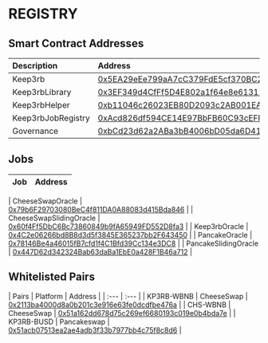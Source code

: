 # REGISTRY

## Smart Contract Addresses

| Description | Address |
| :--- | :--- |
| Keep3rb | [0x5EA29eEe799aA7cC379FdE5cf370BC24f2Ea7c81](https://bscscan.com/address/0x5EA29eEe799aA7cC379FdE5cf370BC24f2Ea7c81) |
| Keep3rbLibrary | [0x3EF349d4CfFf5D4E802a1f64e8e61311699132C2](https://bscscan.com/address/0x3EF349d4CfFf5D4E802a1f64e8e61311699132C2) |
| Keep3rbHelper | [0xb11046c26023EB80D2093c2AB001EAFEcafca2ef](https://bscscan.com/address/0xb11046c26023EB80D2093c2AB001EAFEcafca2ef) |
| Keep3rbJobRegistry | [0xAcd826df594CE14E97BbFB60C93cEFF3bd230AFC](https://bscscan.com/address/0xAcd826df594CE14E97BbFB60C93cEFF3bd230AFC) |
| Governance | [0xbCd23d62a2ABa3bB4006bD05da6D41F78182D2C9 ](https://bscscan.com/address/0xbCd23d62a2ABa3bB4006bD05da6D41F78182D2C9 ) |


## Jobs

| Job | Address |
| :--- | :--- |

| CheeseSwapOracle | [0x79b6F29703080BeC4f811DA0A88083d415Bda846](https://bscscan.com/address/0x79b6F29703080BeC4f811DA0A88083d415Bda846) |
| CheeseSwapSlidingOracle | [0x60f4Ff5DbC6Bc73860849b9fA65949FD552D8fa3](https://bscscan.com/address/0x60f4Ff5DbC6Bc73860849b9fA65949FD552D8fa3) |
| Keep3rbOracle | [0x4C2e06266bd8B8d3d5f3845E365237bb2F643450](https://bscscan.com/address/0x4C2e06266bd8B8d3d5f3845E365237bb2F643450) |
| PancakeOracle | [0x78146Be4a46015fB7cfd1f4C1Bfd39Cc134e3DC8](https://bscscan.com/address/0x78146Be4a46015fB7cfd1f4C1Bfd39Cc134e3DC8) |
| PancakeSlidingOracle | [0x447D62d342324Bab63daBa1EbE0a428F1B46a712](https://bscscan.com/address/0x447D62d342324Bab63daBa1EbE0a428F1B46a712) |

## Whitelisted Pairs

| Pairs | Platform | Address |
| :--- | :--- |
| KP3RB-WBNB | CheeseSwap | [0x2113ba4000d8a0b201c3e916e63fe0dcdfbe476a](https://info.cheeseswap.app/pair/0x2113ba4000d8a0b201c3e916e63fe0dcdfbe476a) |
| CHS-WBNB | CheeseSwap | [0x51a162dd678d75c269ef6680193c019e0b4bda7e](https://info.cheeseswap.app/pair/0x51a162dd678d75c269ef6680193c019e0b4bda7e) |
| KP3RB-BUSD | Pancakeswap | [0x51acb07513ea2ae4adb3f33b7977bb4c75f8c8d6](https://pancakeswap.info/pair/0x51acb07513ea2ae4adb3f33b7977bb4c75f8c8d6) |

